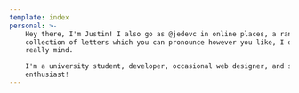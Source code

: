 ```yaml
---
template: index
personal: >-
    Hey there, I'm Justin! I also go as @jedevc in online places, a random
    collection of letters which you can pronounce however you like, I don't
    really mind.

    I'm a university student, developer, occasional web designer, and security
    enthusiast!
---
```

